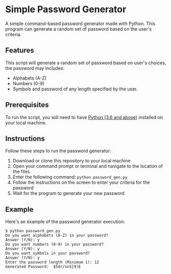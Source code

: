 # Simple Password Generator

A simple command-based password generator made with Python. This program can generate a random set of password based on the user's criteria.

## Features

This script will generate a random set of password based on user's choices, the password may includes:
- Alphabets (A-Z)
- Numbers (0-9)
- Symbols
and password of any length specified by the user.

## Prerequisites

To run the script, you will need to have [Python (3.6 and above)](https://python.org/) installed on your local machine.

## Instructions

Follow these steps to run the password generator:
1. Download or clone this repository to your local machine
2. Open your command prompt or terminal and navigate to the location of the files
3. Enter the following command: `python password_gen.py`
4. Follow the instructions on the screen to enter your criteria for the password
5. Wait for the program to generate your new password

## Example

Here's an example of the password generator execution:
```
$ python password_gen.py 
Do you want alphabets (A-Z) in your password?
Answer (Y/N): y
Do you want numbers (0-9) in your password?
Answer (Y/N): y
Do you want symbols in your password?
Answer (Y/N): y
Enter the password length (Minimum 1): 12
Generated Password:  $5dr/snS}9)E
```
